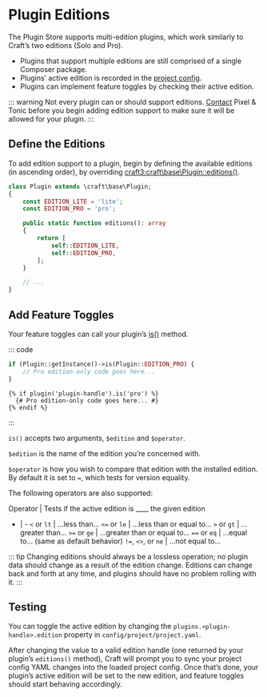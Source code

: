 # Plugin Editions

The Plugin Store supports multi-edition plugins, which work similarly to Craft’s two editions (Solo and Pro).

- Plugins that support multiple editions are still comprised of a single Composer package.
- Plugins’ active edition is recorded in the [project config](../project-config.md).
- Plugins can implement feature toggles by checking their active edition.

::: warning
Not every plugin can or should support editions. [Contact](https://craftcms.com/contact) Pixel & Tonic before you begin adding edition support to make sure it will be allowed for your plugin.
:::

## Define the Editions

To add edition support to a plugin, begin by defining the available editions (in ascending order), by overriding <craft3:craft\base\Plugin::editions()>.

```php
class Plugin extends \craft\base\Plugin;
{
    const EDITION_LITE = 'lite';
    const EDITION_PRO = 'pro';

    public static function editions(): array
    {
        return [
            self::EDITION_LITE,
            self::EDITION_PRO,
        ];
    }

    // ...
}
```

## Add Feature Toggles

Your feature toggles can call your plugin’s [is()](craft3:craft\base\Plugin::is()) method.

::: code

```php
if (Plugin::getInstance()->is(Plugin::EDITION_PRO) {
    // Pro edition-only code goes here...
}
```

```twig
{% if plugin('plugin-handle').is('pro') %}
  {# Pro edition-only code goes here... #}
{% endif %}
```

:::

`is()` accepts two arguments, `$edition` and `$operator`.

`$edition` is the name of the edition you’re concerned with.

`$operator` is how you wish to compare that edition with the installed edition. By default it is set to `=`, which tests for version equality.

The following operators are also supported:

Operator | Tests if the active edition is ____ the given edition
- | -
`<` or `lt` | …less than…
`<=` or `le` | …less than or equal to…
`>` or `gt` | …greater than…
`>=` or `ge` | …greater than or equal to…
`==` or `eq` | …equal to… (same as default behavior)
`!=`, `<>`, or `ne` | …not equal to…

::: tip
Changing editions should always be a lossless operation; no plugin data should change as a result of the edition change. Editions can change back and forth at any time, and plugins should have no problem rolling with it.
:::

## Testing

You can toggle the active edition by changing the `plugins.<plugin-handle>.edition` property in `config/project/project.yaml`.

After changing the value to a valid edition handle (one returned by your plugin’s `editions()` method), Craft will prompt you to sync your project config YAML changes into the loaded project config. Once that’s done, your plugin’s active edition will be set to the new edition, and feature toggles should start behaving accordingly.
